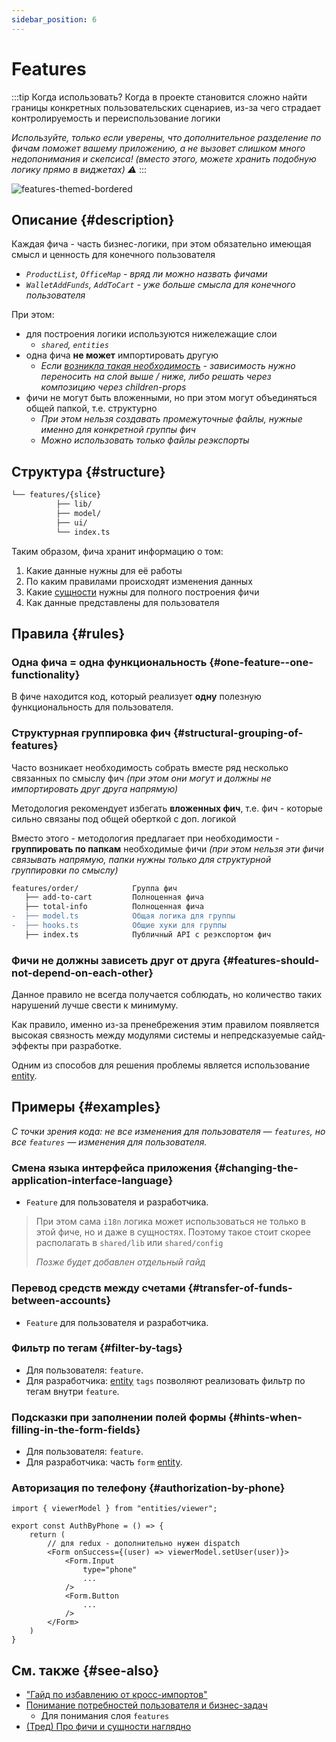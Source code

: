 ```yaml
---
sidebar_position: 6
---
```


# Features

:::tip Когда использовать?
Когда в проекте становится сложно найти границы конкретных пользовательских сценариев, из-за чего страдает контролируемость и переиспользование логики

*Используйте, только если уверены, что дополнительное разделение по фичам поможет вашему приложению, а не вызовет слишком много недопонимания и скепсиса! (вместо этого, можете хранить подобную логику прямо в виджетах) ⚠️*
:::

![features-themed-bordered](/img/layers/features.png)

## Описание {#description}

Каждая фича - часть бизнес-логики, при этом обязательно имеющая смысл и ценность для конечного пользователя

- *`ProductList`, `OfficeMap` - вряд ли можно назвать фичами*
- *`WalletAddFunds`, `AddToCart` - уже больше смысла для конечного пользователя*

При этом:

- для построения логики используются нижележащие слои
  - *`shared`, `entities`*
- одна фича **не может** импортировать другую
  - *Если [возникла такая необходимость][refs-low-coupling] - зависимость нужно переносить на слой выше / ниже, либо решать через композицию через children-props*
- фичи не могут быть вложенными, но при этом могут объединяться общей папкой, т.е. структурно
  - *При этом нельзя создавать промежуточные файлы, нужные именно для конкретной группы фич*
  - *Можно использовать только файлы реэкспорты*

## Структура {#structure}

```sh
└── features/{slice}
          ├── lib/
          ├── model/
          ├── ui/
          └── index.ts
```

Таким образом, фича хранит информацию о том:

1. Какие данные нужны для её работы
1. По каким правилами происходят изменения данных
1. Какие [сущности][refs-entity] нужны для полного построения фичи
1. Как данные представлены для пользователя

## Правила {#rules}

### Одна фича = одна функциональность {#one-feature--one-functionality}

В фиче находится код, который реализует **одну** полезную функциональность для пользователя.

### Структурная группировка фич {#structural-grouping-of-features}

Часто возникает необходимость собрать вместе ряд несколько связанных по смыслу фич *(при этом они могут и должны не импортировать друг друга напрямую)*

Методология рекомендует избегать **вложенных фич**, т.е. фич - которые сильно связаны под общей оберткой с доп. логикой

Вместо этого - методология предлагает при необходимости - **группировать по папкам** необходимые фичи *(при этом нельзя эти фичи связывать напрямую, папки нужны только для структурной группировки по смыслу)*

```diff
features/order/            Группа фич
   ├── add-to-cart         Полноценная фича
   ├── total-info          Полноценная фича
-  ├── model.ts            Общая логика для группы
-  ├── hooks.ts            Общие хуки для группы
   ├── index.ts            Публичный API с реэкспортом фич
```

### Фичи не должны зависеть друг от друга {#features-should-not-depend-on-each-other}

Данное правило не всегда получается соблюдать, но количество таких нарушений лучше свести к минимуму.

Как правило, именно из-за пренебрежения этим правилом появляется высокая связность между модулями системы и непредсказуемые сайд-эффекты при разработке.

Одним из способов для решения проблемы является использование [entity][refs-entity].

## Примеры {#examples}

*С точки зрения кода: не все изменения для пользователя — `features`, но все `features` — изменения для пользователя.*

### Смена языка интерфейса приложения {#changing-the-application-interface-language}

- `Feature` для пользователя и разработчика.

> При этом сама `i18n` логика может использоваться не только в этой фиче, но и даже в сущностях. Поэтому такое стоит скорее располагать в `shared/lib` или `shared/config`
>
> *Позже будет добавлен отдельный гайд*

### Перевод средств между счетами {#transfer-of-funds-between-accounts}

- `Feature` для пользователя и разработчика.

### Фильтр по тегам {#filter-by-tags}

- Для пользователя: `feature`.
- Для разработчика: [entity][refs-entity] `tags` позволяют реализовать фильтр по тегам внутри `feature`.

### Подсказки при заполнении полей формы {#hints-when-filling-in-the-form-fields}

- Для пользователя: `feature`.
- Для разработчика: часть `form` [entity][refs-entity].

### Авторизация по телефону {#authorization-by-phone}

```tsx title=features/auth/by-phone/ui.tsx
import { viewerModel } from "entities/viewer";

export const AuthByPhone = () => {
    return (
        // для redux - дополнительно нужен dispatch
        <Form onSuccess={(user) => viewerModel.setUser(user)}>
            <Form.Input 
                type="phone"
                ...
            />
            <Form.Button
                ...
            />
        </Form>
    )
}
```

## См. также {#see-also}

- ["Гайд по избавлению от кросс-импортов"](/docs/reference/isolation)
- [Понимание потребностей пользователя и бизнес-задач](/docs/about/understanding/needs-driven)
  - Для понимания слоя `features`
- [(Тред) Про фичи и сущности наглядно](https://github.com/feature-sliced/documentation/discussions/23#discussioncomment-451017)

[refs-entity]: /docs/reference/units/layers/entities
[refs-low-coupling]: /docs/reference/isolation/coupling-cohesion
